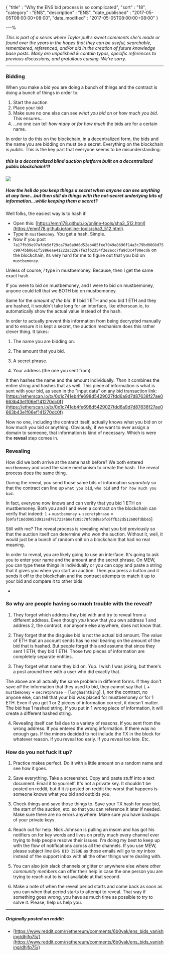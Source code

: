 {
"title"       : "Why the ENS bid process is so complicated",
"sort"        : "18",
"category"    : "ENS",
"description" : "ENS",
"date_published" : "2017-05-05T08:00:00+08:00",
"date_modified"  : "2017-05-05T08:00:00+08:00"
}

---%


*This is part of a series where Taylor pull's sweet comments she's made or found over the years in the hopes that they can be useful, searchable, remembered, referenced, and/or aid in the creation of future knowledge base posts. Many are unpolished & contain typos, specific references to previous discussions, and gratuitous cursing. We're sorry.*

---

### Bidding

When you make a bid you are doing a bunch of things and the contract is doing a bunch of things in order to:

1. Start the auction
2. Place your bid
3. Make sure no one else can see *what you bid on* or *how much you bid*. This ensures...
4. ...no one can tell *how many* or *for how much* the bids are for a certain name.

In order to do this on the blockchain, in a decentralized form, the bids and the name you are bidding on must be a secret. Everything on the blockchain is *public*. This is the key part that everyone seems to be misunderstanding:

##### this is a decentralized *blind* auction platform built on a decentralized *public* blockchain!!1!

![](https://media.giphy.com/media/KI9oNS4JBemyI/giphy.gif)

##### How the hell do you keep things a secret when anyone can see anything at any time...but then still do things with the not-secret underlying bits of information...while keeping them a secret?

Well folks, the easiest way is to hash it!

*  Open this: [https://emn178.github.io/online-tools/sha3_512.html](https://emn178.github.io/online-tools/sha3_512.html).
*  Type in `mustbemoney`. You get a hash. Simple.
*  Now if you post `7a17fb39e97afde5df29ca79a6a9d6d52eb485fee7049e8696f14a3c79bd0008d75c9974bb06e1f5886eae41222a32267fe3fb2354f2e2ecc7fa9d3c4f00ecd6` on the blockchain, its very hard for me to figure out that you bid on `mustbemoney`.

Unless of course, *I* type in mustbemoney. Because, then I get the same exact hash.

If you were to bid on mustbemoney, and I were to bid on mustbemoney, anyone could tell that we BOTH bid on mustbemoney.

Same for the *amount of the bid*. If I bid 1 ETH and you bid 1 ETH and they are hashed, it wouldn't take long for an interface, like etherscan.io, to automatically show the actual value instead of the hash.

In order to actually prevent this information from being decrypted manually and to ensure it is kept a secret, the auction mechanism does this rather clever thing. It takes:

1. The name you are bidding on.

2. The amount that you bid.

3. A secret phrase.

4. Your address (the one you sent from).

It then hashes the name and the amount individually. *Then* it combines the entire string and hashes that as well. This piece of information is what is sent with your bid, as seen in the "input data" on any bid transaction link: [https://etherscan.io/tx/0x1c741eb4fe698d5429027fdd6a9d7d87638f27ae0663b43e1f06ef141270dc0f](https://etherscan.io/tx/0x1c741eb4fe698d5429027fdd6a9d7d87638f27ae0663b43e1f06ef141270dc0f)

Now no one, including the contract itself, actually knows what you bid on or how much you bid or anything. Obviously, if we want to ever assign a domain to someone, that information is kind of necessary. Which is were the **reveal** step comes in.

### Revealing

How did we both arrive at the same hash before? We both entered `mustbemoney` and used the same mechanism to create the hash. The reveal process does the same thing.

During the reveal, you send those same bits of information *separately* so that the contract can line up `what you bid`, `who bid` and `for how much you bid`.

In fact, everyone now knows and can verify that you bid 1 ETH on mustbemoney. Both you and I and even a contract on the blockchain can verify that indeed: `1` + `mustbemoney` + `secretphrase` = [`69faf18dd0953d9124d7917234b0efc05c78fd0d9abfc6ffb32d512680fdbb65`]


Still with me? The reveal process is revealing what you bid previously so that the auction itself can determine who won the auction. Without it, well, it would just be a bunch of random shit on a blockchain that had no real meaning.

In order to reveal, you are likely going to use an interface. It's going to ask you to enter your name and the amount and the secret phrase. On MEW, you can type these things in individually or you can copy and paste a string that it gives you when you start an auction. Then you press a button and it sends it off to the blockchain and the contract attempts to match it up to your bid and compare it to other bids.

-

### So why are people having so much trouble with the reveal?

1. They forget which address they bid with and try to reveal from a different address. Even though *you* know that you own address 1 and address 2, the contract, nor anyone else anywhere, does not know that.

2. They forget that the disguise bid is not the actual bid amount. The value of ETH that an account sends has no real bearing on the amount of the bid that is hashed. But people forget this and assume that since they sent 1 ETH, they bid 1 ETH. Those two pieces of information are completely separate entities.

3. They forget what name they bid on. Yup. I wish I was joking, but there's a post around here with a user who did exactly that.

The above are all actually the same problem in different forms. If they don't save *all* the information that they used to bid, they cannot say that `1` + `mustbemoney` + `secretphrase` = [`longhashthing`]. I, nor the contract, no anyone else, can tell that your bid was placed for mustbemoney *or* for 1 ETH. Even if you get 1 or 2 pieces of information correct, it doesn't matter. The bid has 1 hashed string. If you put in 1 wrong piece of information, it will create a different hashed string.

4. Revealing itself can fail due to a variety of reasons. If you sent from the wrong address. If you entered the wrong information. If there was no enough gas. If the miners decided to not include the TX in the block for whatever reason. If you reveal too early. If you reveal too late. Etc.


### How do you not fuck it up?

1. Practice makes perfect. Do it with a little amount on a random name and see how it goes.

2. Save everything. Take a screenshot. Copy and paste stuff into a text document. Email it to yourself. It's not a private key. It shouldn't be posted on reddit, but if it *is* posted on reddit the worst that happens is someone knows what you bid and outbids you.

3. Check things and save those things to. Save your TX hash for your bid, the start of the auction, etc. so that you can reference it later if needed. Make sure there are no errors anywhere. Make sure you have backups of your private keys.

4. Reach out for help. Nick Johnson is pulling an insom and has got his notifiers on for key words and lives on pretty much every channel ever trying to help people resolve their issues. I'm doing my best to keep up with the flow of notifications across all the channels. If you use MEW, please subject line `ENS BID ISSUE` as those emails will go to *my* inbox instead of the support inbox with all the other things we're dealing with.

5. You can also join slack channels or gitter or anywhere else where *other community members* can offer their help in case the one person you are trying to reach out to is not available at that second.

6. Make a note of when the reveal period starts and come back as soon as you can when that period starts to attempt to reveal. That way if something goes wrong, you have as much time as possible to try to solve it. Please, help us help you.

---

##### Originally posted on reddit:

- [https://www.reddit.com/r/ethereum/comments/6b0yak/ens_bids_vanishing/dhjfp75/](https://www.reddit.com/r/ethereum/comments/6b0yak/ens_bids_vanishing/dhjfp75/)

